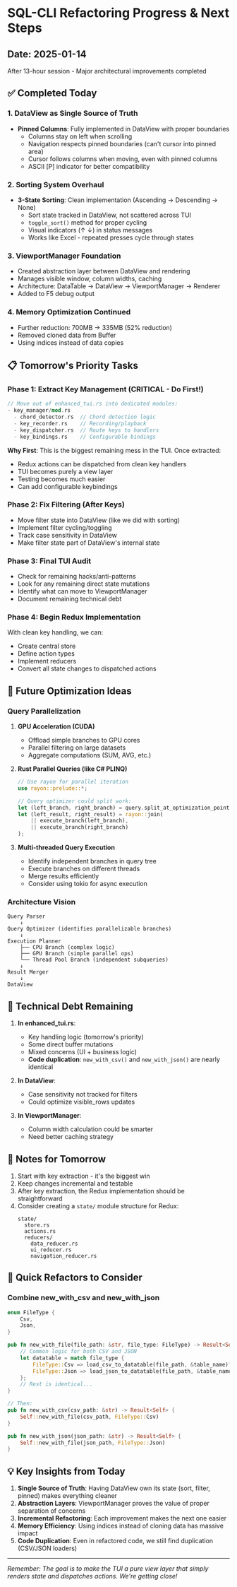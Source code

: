 # SQL-CLI Refactoring Progress & Next Steps

## Date: 2025-01-14
After 13-hour session - Major architectural improvements completed

## ✅ Completed Today

### 1. DataView as Single Source of Truth
- **Pinned Columns**: Fully implemented in DataView with proper boundaries
  - Columns stay on left when scrolling
  - Navigation respects pinned boundaries (can't cursor into pinned area)
  - Cursor follows columns when moving, even with pinned columns
  - ASCII [P] indicator for better compatibility

### 2. Sorting System Overhaul  
- **3-State Sorting**: Clean implementation (Ascending → Descending → None)
  - Sort state tracked in DataView, not scattered across TUI
  - `toggle_sort()` method for proper cycling
  - Visual indicators (↑ ↓) in status messages
  - Works like Excel - repeated presses cycle through states

### 3. ViewportManager Foundation
- Created abstraction layer between DataView and rendering
- Manages visible window, column widths, caching
- Architecture: DataTable → DataView → ViewportManager → Renderer
- Added to F5 debug output

### 4. Memory Optimization Continued
- Further reduction: 700MB → 335MB (52% reduction)
- Removed cloned data from Buffer
- Using indices instead of data copies

## 📋 Tomorrow's Priority Tasks

### Phase 1: Extract Key Management (CRITICAL - Do First!)
```rust
// Move out of enhanced_tui.rs into dedicated modules:
- key_manager/mod.rs
  - chord_detector.rs  // Chord detection logic
  - key_recorder.rs    // Recording/playback
  - key_dispatcher.rs  // Route keys to handlers
  - key_bindings.rs    // Configurable bindings
```

**Why First**: This is the biggest remaining mess in the TUI. Once extracted:
- Redux actions can be dispatched from clean key handlers
- TUI becomes purely a view layer
- Testing becomes much easier
- Can add configurable keybindings

### Phase 2: Fix Filtering (After Keys)
- Move filter state into DataView (like we did with sorting)
- Implement filter cycling/toggling
- Track case sensitivity in DataView
- Make filter state part of DataView's internal state

### Phase 3: Final TUI Audit
- Check for remaining hacks/anti-patterns
- Look for any remaining direct state mutations
- Identify what can move to ViewportManager
- Document remaining technical debt

### Phase 4: Begin Redux Implementation
With clean key handling, we can:
- Create central store
- Define action types
- Implement reducers
- Convert all state changes to dispatched actions

## 🚀 Future Optimization Ideas

### Query Parallelization
1. **GPU Acceleration (CUDA)**
   - Offload simple branches to GPU cores
   - Parallel filtering on large datasets
   - Aggregate computations (SUM, AVG, etc.)
   
2. **Rust Parallel Queries (like C# PLINQ)**
   ```rust
   // Use rayon for parallel iteration
   use rayon::prelude::*;
   
   // Query optimizer could split work:
   let (left_branch, right_branch) = query.split_at_optimization_point();
   let (left_result, right_result) = rayon::join(
       || execute_branch(left_branch),
       || execute_branch(right_branch)
   );
   ```

3. **Multi-threaded Query Execution**
   - Identify independent branches in query tree
   - Execute branches on different threads
   - Merge results efficiently
   - Consider using tokio for async execution

### Architecture Vision
```
Query Parser
    ↓
Query Optimizer (identifies parallelizable branches)
    ↓
Execution Planner
    ├── CPU Branch (complex logic)
    ├── GPU Branch (simple parallel ops)
    └── Thread Pool Branch (independent subqueries)
    ↓
Result Merger
    ↓
DataView
```

## 🔧 Technical Debt Remaining

1. **In enhanced_tui.rs**:
   - Key handling logic (tomorrow's priority)
   - Some direct buffer mutations
   - Mixed concerns (UI + business logic)
   - **Code duplication**: `new_with_csv()` and `new_with_json()` are nearly identical

2. **In DataView**:
   - Case sensitivity not tracked for filters
   - Could optimize visible_rows updates

3. **In ViewportManager**:
   - Column width calculation could be smarter
   - Need better caching strategy

## 📝 Notes for Tomorrow

1. Start with key extraction - it's the biggest win
2. Keep changes incremental and testable  
3. After key extraction, the Redux implementation should be straightforward
4. Consider creating a `state/` module structure for Redux:
   ```
   state/
     store.rs
     actions.rs
     reducers/
       data_reducer.rs
       ui_reducer.rs
       navigation_reducer.rs
   ```

## 🔨 Quick Refactors to Consider

### Combine new_with_csv and new_with_json
```rust
enum FileType {
    Csv,
    Json,
}

pub fn new_with_file(file_path: &str, file_type: FileType) -> Result<Self> {
    // Common logic for both CSV and JSON
    let datatable = match file_type {
        FileType::Csv => load_csv_to_datatable(file_path, &table_name)?,
        FileType::Json => load_json_to_datatable(file_path, &table_name)?,
    };
    // Rest is identical...
}

// Then:
pub fn new_with_csv(csv_path: &str) -> Result<Self> {
    Self::new_with_file(csv_path, FileType::Csv)
}

pub fn new_with_json(json_path: &str) -> Result<Self> {
    Self::new_with_file(json_path, FileType::Json)
}
```

## 💡 Key Insights from Today

1. **Single Source of Truth**: Having DataView own its state (sort, filter, pinned) makes everything cleaner
2. **Abstraction Layers**: ViewportManager proves the value of proper separation of concerns
3. **Incremental Refactoring**: Each improvement makes the next one easier
4. **Memory Efficiency**: Using indices instead of cloning data has massive impact
5. **Code Duplication**: Even in refactored code, we still find duplication (CSV/JSON loaders)

---

*Remember: The goal is to make the TUI a pure view layer that simply renders state and dispatches actions. We're getting close!*